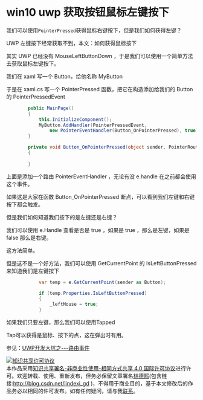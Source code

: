 # win10 uwp 获取按钮鼠标左键按下

我们可以使用`PointerPressed`获得鼠标右键按下，但是我们如何获得左键？

UWP 左键按下经常获取不到，本文：如何获得鼠标按下

<!--more-->

其实 UWP 已经没有 MouseLeftButtonDown ，于是我们可以使用一个简单方法去获取鼠标左键按下。

我们在 xaml 写一个 Button，给他名称 MyButton

于是在 xaml.cs 写一个 PointerPressed 函数，把它在构造添加给我们的 Button 的 PointerPressedEvent

		

```C#
        public MainPage()
        {
            this.InitializeComponent();
            MyButton.AddHandler(PointerPressedEvent,
                new PointerEventHandler(Button_OnPointerPressed), true);
        }

        private void Button_OnPointerPressed(object sender, PointerRoutedEventArgs e)
        {
            
        }

```

上面是添加一个路由 PointerEventHandler ，无论有没 e.handle 在之前都会使用这个事件。

如果这是大家在函数 Button_OnPointerPressed 断点，可以看到我们左键和右键按下都会触发。

但是我们如何知道我们按下的是左键还是右键？

我们可以使用 e.Handle 查看是否是 true ，如果是 true ，那么是左键，如果是 false 那么是右键。

这方法简单。

但是这不是一个好方法，我们可以使用 GetCurrentPoint 的 IsLeftButtonPressed 来知道我们是左键按下
		

```C#
            var temp = e.GetCurrentPoint(sender as Button);

            if (temp.Properties.IsLeftButtonPressed)
            {
                _leftMouse = true;
            }

```

如果我们只要左键，那么我们可以使用Tapped

Tap可以获得是鼠标、按下的点，这在弹出时有用。

参见：[UWP开发大坑之---路由事件](https://kljzndx.github.io/My-Blog/UWP%E5%BC%80%E5%8F%91%E5%A4%A7%E5%9D%91%E4%B9%8B---%E8%B7%AF%E7%94%B1%E4%BA%8B%E4%BB%B6)

<a rel="license" href="http://creativecommons.org/licenses/by-nc-sa/4.0/"><img alt="知识共享许可协议" style="border-width:0" src="https://i.creativecommons.org/l/by-nc-sa/4.0/88x31.png" /></a><br />本作品采用<a rel="license" href="http://creativecommons.org/licenses/by-nc-sa/4.0/">知识共享署名-非商业性使用-相同方式共享 4.0 国际许可协议</a>进行许可。欢迎转载、使用、重新发布，但务必保留文章署名[林德熙](http://blog.csdn.net/lindexi_gd)(包含链接:http://blog.csdn.net/lindexi_gd )，不得用于商业目的，基于本文修改后的作品务必以相同的许可发布。如有任何疑问，请与我[联系](mailto:lindexi_gd@163.com)。